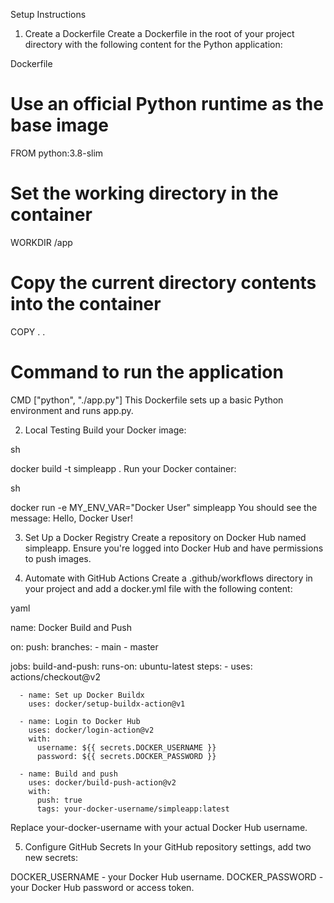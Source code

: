 Setup Instructions

1. Create a Dockerfile
   Create a Dockerfile in the root of your project directory with the following content for the Python application:

Dockerfile

# Use an official Python runtime as the base image

FROM python:3.8-slim

# Set the working directory in the container

WORKDIR /app

# Copy the current directory contents into the container

COPY . .

# Command to run the application

CMD ["python", "./app.py"]
This Dockerfile sets up a basic Python environment and runs app.py.

2. Local Testing
   Build your Docker image:

sh

docker build -t simpleapp .
Run your Docker container:

sh

docker run -e MY_ENV_VAR="Docker User" simpleapp
You should see the message: Hello, Docker User!

3. Set Up a Docker Registry
   Create a repository on Docker Hub named simpleapp. Ensure you're logged into Docker Hub and have permissions to push images.

4. Automate with GitHub Actions
   Create a .github/workflows directory in your project and add a docker.yml file with the following content:

yaml

name: Docker Build and Push

on:
push:
branches: - main - master

jobs:
build-and-push:
runs-on: ubuntu-latest
steps: - uses: actions/checkout@v2

      - name: Set up Docker Buildx
        uses: docker/setup-buildx-action@v1

      - name: Login to Docker Hub
        uses: docker/login-action@v2
        with:
          username: ${{ secrets.DOCKER_USERNAME }}
          password: ${{ secrets.DOCKER_PASSWORD }}

      - name: Build and push
        uses: docker/build-push-action@v2
        with:
          push: true
          tags: your-docker-username/simpleapp:latest

Replace your-docker-username with your actual Docker Hub username.

5. Configure GitHub Secrets
   In your GitHub repository settings, add two new secrets:

DOCKER_USERNAME - your Docker Hub username.
DOCKER_PASSWORD - your Docker Hub password or access token.
